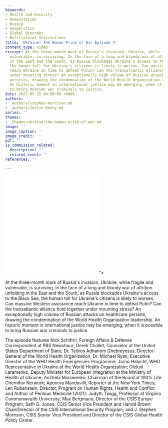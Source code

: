 ```yaml
---
keywords:
- Health and Security
- Humanitarian
- Russia
- Geopolitics
- Global Disorder
- Multilateral Institutions
title: 'Ukraine: The Human Price of War Episode 4'
content_type: video
excerpt: At the three-month mark of Russia's invasion, Ukraine, while fragile and
  vulnerable, is surviving. In the face of a long and bloody war of attrition unfolding
  in the East and the South, as Russia blockades Ukraine's access to the Black Sea,
  the human toll for Ukraine's citizens is likely to worsen. Can massive Western assistance
  reach Ukraine in time to defeat Putin? Can the transatlantic alliance hold together
  under mounting stress? An exceptionally high volume of Russian attacks on healthcare
  persists, drawing the condemnation of the World Health Organization leadership.
  An historic moment in international justice may be emerging, when it is possible
  to bring Russian war criminals to justice.
date: 2022-05-25 04:00:00 +0000
authors:
- _authors/stephen-morrison.md
- _authors/Justin-Kenny.md
series: ''
themes:
- _themes/ukraine-the-human-price-of-war.md
image: ''
image_caption: ''
image_credit: ''
pdf: ''
is_commission_related:
  description: ''
  related_event: ''
references: ''

---
```

<div class="video-wrapper post-feature-video"> <iframe allow="autoplay; encrypted-media" allowfullscreen="" frameborder="0" title="" src="<iframe width="560" height="315" src="https://www.youtube.com/embed/9lw-nBx_42M" title="YouTube video player" frameborder="0" allow="accelerometer; autoplay; clipboard-write; encrypted-media; gyroscope; picture-in-picture" allowfullscreen></iframe>"></iframe></div>

At the three-month mark of Russia's invasion, Ukraine, while fragile and vulnerable, is surviving. In the face of a long and bloody war of attrition unfolding in the East and the South, as Russia blockades Ukraine's access to the Black Sea, the human toll for Ukraine's citizens is likely to worsen. Can massive Western assistance reach Ukraine in time to defeat Putin? Can the transatlantic alliance hold together under mounting stress? An exceptionally high volume of Russian attacks on healthcare persists, drawing the condemnation of the World Health Organization leadership. An historic moment in international justice may be emerging, when it is possible to bring Russian war criminals to justice.

The episode features Nick Schifrin, Foreign Affairs & Defense Correspondent at PBS Newshour; Derek Chollet, Counselor at the United States Department of State; Dr. Tedros Adhanom Ghebreyesus, Director-General of the World Health Organization; Dr. Michael Ryan, Executive Director of the WHO Health Emergencies Programme; Jarno Habicht, WHO Representative in Ukraine at the World Health Organization; Oleksii Laramenko, Deputy Minister for European Integration at the Ministry of Health of Ukraine; Anzhela Moiseienko, Chairman of the Board at 100% Life Chernihiv Network; Apoorva Mandavilli, Reporter at the New York Times; Len Rubenstein, Director, Program on Human Rights, Health and Conflict and Author of Perilous Medicine (2021); Judyth Twigg, Professor at Virginia Commonwealth University; Max Bergmann, Director of the CSIS Europe Program; Seth G. Jones, CSIS Senior Vice President and Harold Brown Chair/Director of the CSIS International Security Program; and J. Stephen Morrison, CSIS Senior Vice President and Director of the CSIS Global Health Policy Center.